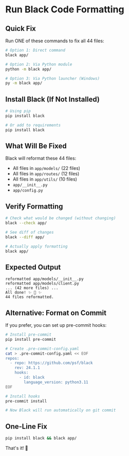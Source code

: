 # Run Black Code Formatting

## Quick Fix

Run ONE of these commands to fix all 44 files:

```bash
# Option 1: Direct command
black app/

# Option 2: Via Python module
python -m black app/

# Option 3: Via Python launcher (Windows)
py -m black app/
```

## Install Black (If Not Installed)

```bash
# Using pip
pip install black

# Or add to requirements
pip install black
```

## What Will Be Fixed

Black will reformat these 44 files:
- All files in `app/models/` (22 files)
- All files in `app/routes/` (12 files)
- All files in `app/utils/` (10 files)
- `app/__init__.py`
- `app/config.py`

## Verify Formatting

```bash
# Check what would be changed (without changing)
black --check app/

# See diff of changes
black --diff app/

# Actually apply formatting
black app/
```

## Expected Output

```
reformatted app/models/__init__.py
reformatted app/models/client.py
... (42 more files) ...
All done! ✨ 🍰 ✨
44 files reformatted.
```

## Alternative: Format on Commit

If you prefer, you can set up pre-commit hooks:

```bash
# Install pre-commit
pip install pre-commit

# Create .pre-commit-config.yaml
cat > .pre-commit-config.yaml << EOF
repos:
  - repo: https://github.com/psf/black
    rev: 24.1.1
    hooks:
      - id: black
        language_version: python3.11
EOF

# Install hooks
pre-commit install

# Now Black will run automatically on git commit
```

## One-Line Fix

```bash
pip install black && black app/
```

That's it! 🎉


